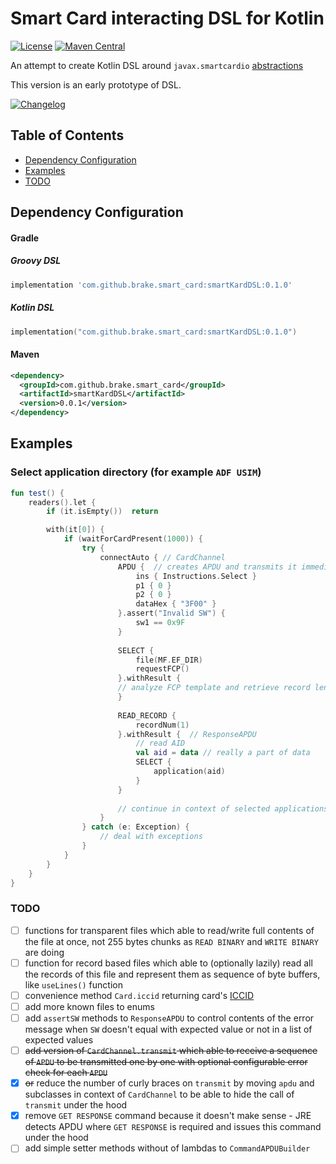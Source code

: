 # Smart Card interacting DSL for Kotlin

[![License](https://img.shields.io/badge/License-Apache%202.0-blue.svg)](https://www.apache.org/licenses/LICENSE-2.0.txt) [![Maven Central](https://img.shields.io/maven-central/v/com.github.brake.smart_card/smartKardDSL.svg?label=Maven%20Central)](https://search.maven.org/search?q=g:%22com.github.brake.smart_card%22%20AND%20a:%22smartKardDSL%22)

An attempt to create Kotlin DSL around `javax.smartcardio` [abstractions](https://docs.oracle.com/javase/7/docs/jre/api/security/smartcardio/spec/javax/smartcardio/package-summary.html) 

This version is an early prototype of DSL.

[![Changelog](https://img.shields.io/badge/CHANGELOG-Click%20Here-green.svg?longCache=true&style=for-the-badge)](CHANGELOG.md)

## Table of Contents

* [Dependency Configuration](#dependency-configuration)
* [Examples](#examples)
* [TODO](#todo)

## Dependency Configuration

#### Gradle

##### Groovy DSL
```groovy
implementation 'com.github.brake.smart_card:smartKardDSL:0.1.0'
```

##### Kotlin DSL
```kotlin
implementation("com.github.brake.smart_card:smartKardDSL:0.1.0")
```

#### Maven

```xml
<dependency>
  <groupId>com.github.brake.smart_card</groupId>
  <artifactId>smartKardDSL</artifactId>
  <version>0.0.1</version>
</dependency>
```

## Examples

### Select application directory (for example `ADF USIM`)

```kotlin
fun test() {
    readers().let {
        if (it.isEmpty())  return

        with(it[0]) {
            if (waitForCardPresent(1000)) {
                try {
                    connectAuto { // CardChannel
                        APDU {  // creates APDU and transmits it immediately returning ResponseAPDU
                            ins { Instructions.Select }
                            p1 { 0 }
                            p2 { 0 }
                            dataHex { "3F00" }
                        }.assert("Invalid SW") {
                            sw1 == 0x9F
                        }
                        
                        SELECT {
                            file(MF.EF_DIR)
                            requestFCP()    
                        }.withResult {
                        // analyze FCP template and retrieve record length and number of records
                        }
                        
                        READ_RECORD {
                            recordNum(1)
                        }.withResult {  // ResponseAPDU
                            // read AID
                            val aid = data // really a part of data
                            SELECT {
                                application(aid)
                            }
                        }
                    
                        // continue in context of selected applications' DF
                    }
                } catch (e: Exception) {
                    // deal with exceptions
                }
            }
        }
    }
}

```

### TODO

- [ ] functions for transparent files which able to read/write full contents of the file at once, not 255 bytes chunks as `READ BINARY` and `WRITE BINARY` are doing
- [ ] function for record based files which able to (optionally lazily) read all the records of this file and represent them as sequence of byte buffers, like `useLines()` function 
- [ ] convenience method `Card.iccid` returning card's [ICCID](https://en.wikipedia.org/wiki/SIM_card#ICCID) 
- [ ] add more known files to enums
- [ ] add `assertSW` methods to `ResponseAPDU` to control contents of the error message when `SW` doesn't equal with expected value or not in a list of expected values
- [ ] ~~add version of `CardChannel.transmit` which able to receive a sequence of `APDU` to be transmitted one by one with optional configurable error check for each `APDU`~~
- [X] ~~or~~ reduce the number of curly braces on `transmit` by moving `apdu` and subclasses in context of `CardChannel` to be able to hide the call of `transmit` under the hood
- [X] remove `GET RESPONSE` command because it doesn't make sense - JRE detects APDU where `GET RESPONSE` is required and issues this command under the hood
- [ ] add simple setter methods without of lambdas to `CommandAPDUBuilder`
